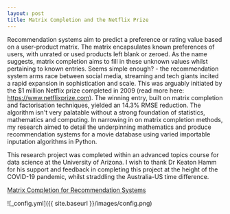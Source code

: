 ```yaml
---
layout: post
title: Matrix Completion and the Netflix Prize
---
```


Recommendation systems aim to predict a preference or rating value based on a user-product matrix. The matrix encapsulates known preferences of users, with unrated or used products left blank or zeroed. As the name suggests, matrix completion aims to fill in these unknown values whilst pertaining to known entries. Seems simple enough? - the recommendation system arms race between social media, streaming and tech giants incited a rapid expansion in sophistication and scale. This was arguably initiated by the $1 million Netflix prize completed in 2009 (read more here: https://www.netflixprize.com). The winning entry, built on matrix completion and factorisation techniques, yielded an 14.3% RMSE reduction. The algorithm isn't very palatable without a strong foundation of statistics, mathematics and computing. In narrowing in on matrix completion methods, my research aimed to detail the underpinning mathematics and produce recommendation systems for a movie database using varied importable inputation algorithms in Python. 

This research project was completed within an advanced topics course for data science at the University of Arizona. I wish to thank Dr Keaton Hamm for his support and feedback in completing this project at the height of the COVID-19 pandemic, whilst straddling the Australia-US time difference. 

<a href="https://apahljina.github.io/pdf/Final%20Project%20-%20Pahljina.pdf" target="_blank">Matrix Completion for Recommendation Systems</a>

![_config.yml]({{ site.baseurl }}/images/config.png)
